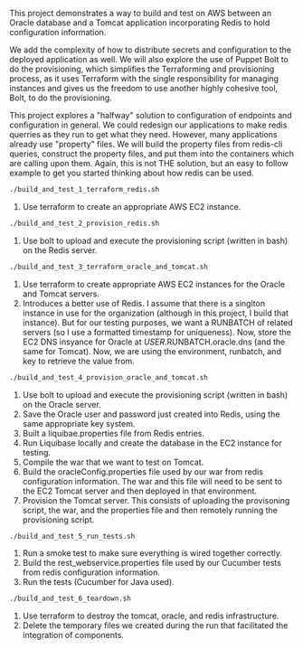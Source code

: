 This project demonstrates a way to build and test on AWS between an Oracle database and a Tomcat application incorporating Redis to hold configuration information.

We add the complexity of how to distribute secrets and configuration to the deployed application as well.  We will also explore the use of Puppet Bolt to do the provisioning, which simplifies the Terraforming and provisioning process, as it uses Terraform with the single responsibility for managing instances and gives us the freedom to use another highly cohesive tool, Bolt, to do the provisioning.

This project explores a "halfway" solution to configuration of endpoints and configuration in general.  We could redesign our applications to make redis querries as they run to get what they need.  However, many applications already use "property" files.  We will build the property files from redis-cli queries, construct the property files, and put them into the containers which are calling upon them.  Again, this is not THE solution, but an easy to follow example to get you started thinking about how redis can be used.

```bash
./build_and_test_1_terraform_redis.sh
```
1. Use terraform to create an appropriate AWS EC2 instance.

```bash
./build_and_test_2_provision_redis.sh
```
1. Use bolt to upload and execute the provisioning script (written in bash) on the Redis server.

```bash
./build_and_test_3_terraform_oracle_and_tomcat.sh
```
1. Use terraform to create appropriate AWS EC2 instances for the Oracle and Tomcat servers.
2. Introduces a better use of Redis.  I assume that there is a singlton instance in use for the organization (although in this project, I build that instance).  But for our testing purposes, we want a RUNBATCH of related servers (so I use a formatted timestamp for uniqueness).  Now, store the EC2 DNS insyance for Oracle at $USER.$RUNBATCH.oracle.dns (and the same for Tomcat).  Now, we are using the environment, runbatch, and key to retrieve the value from.

```bash
./build_and_test_4_provision_oracle_and_tomcat.sh
```
1. Use bolt to upload and execute the provisioning script (written in bash) on the Oracle server.
2. Save the Oracle user and password just created into Redis, using the same appropriate key system.
3. Built a liquibae.properties file from Redis entries.
4. Run Liquibase locally and create the database in the EC2 instance for testing.
5. Compile the war that we want to test on Tomcat.
6. Build the oracleConfig.properties file used by our war from redis configuration information.  The war and this file will need to be sent to the EC2 Tomcat server and then deployed in that environment. 
7. Provision the Tomcat server.  This consists of uploading the provisoning script, the war, and the properties file and then remotely running the provisioning script.

```bash
./build_and_test_5_run_tests.sh
```
1. Run a smoke test to make sure everything is wired together correctly.
2. Build the rest_webservice.properties file used by our Cucumber tests from redis configuration information. 
3. Run the tests (Cucumber for Java used).

```bash
./build_and_test_6_teardown.sh
```
1. Use terraform to destroy the tomcat, oracle, and redis infrastructure.
2. Delete the temporary files we created during the run that facilitated the integration of components.
